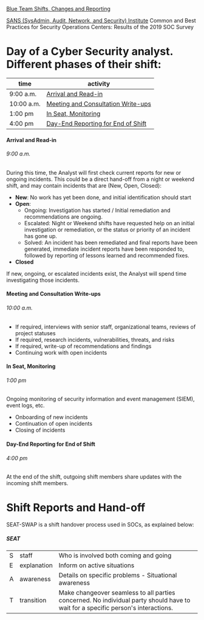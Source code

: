 [Blue Team Shifts, Changes and Reporting](https://web.compass.lighthouselabs.ca/p/cyber/days/w04d1/activities/2954)


[SANS (SysAdmin, Audit, Network, and Security) Institute](https://www.sans.org/media/analyst-program/common-practices-security-operations-centers-results-2019-soc-survey-39060.p)
Common and Best Practices for Security Operations Centers: Results of the 2019 SOC Survey

# Day of a Cyber Security analyst. Different phases of their shift:
| time | activity |
|-|-------|
| 9:00 a.m. | [Arrival and Read-in](#arrival-and-read-in) |
| 10:00 a.m. | [Meeting and Consultation Write-ups](#meeting-and-consultation-write-ups) |
| 1:00 pm | [In Seat, Monitoring](#in-seat-monitoring) |
| 4:00 pm | [Day-End Reporting for End of Shift](#day-end-reporting-for-end-of-shift) | 

#### Arrival and Read-in 
###### 9:00 a.m.
During this time, the Analyst will first check current reports for new or ongoing incidents.
This could be a direct hand-off from a night or weekend shift, and may contain incidents that are (New, Open, Closed):

- **New**: No work has yet been done, and initial identification should start
- **Open**:
    - Ongoing: Investigation has started / Initial remediation and recommendations are ongoing.
    - Escalated: Night or Weekend shifts have requested help on an initial investigation or remediation, or the status or priority of an incident has gone up.
    - Solved: An incident has been remediated and final reports have been generated, immediate incident reports have been responded to, followed by reporting of lessons learned and recommended fixes.
- **Closed**

If new, ongoing, or escalated incidents exist, the Analyst will spend time investigating those incidents.

#### Meeting and Consultation Write-ups
###### 10:00 a.m.
- If required, interviews with senior staff, organizational teams, reviews of project statuses
- If required, research incidents, vulnerabilities, threats, and risks
- If required, write-up of recommendations and findings
- Continuing work with open incidents

#### In Seat, Monitoring
###### 1:00 pm
Ongoing monitoring of security information and event management (SIEM), event logs, etc.
- Onboarding of new incidents
- Continuation of open incidents
- Closing of incidents

#### Day-End Reporting for End of Shift
###### 4:00 pm 
At the end of the shift, outgoing shift members share updates with the incoming shift members.


# Shift Reports and Hand-off
SEAT-SWAP is a shift handover process used in SOCs, as explained below: 

##### SEAT
||||
|-|--|-----|
|S|staff | Who is involved both coming and going|
|E|explanation | Inform on active situations|
|A|awareness | Details on specific problems - Situational awareness |
|T|transition | Make changeover seamless to all parties concerned. No individual party should have to wait for a specific person's interactions.|



